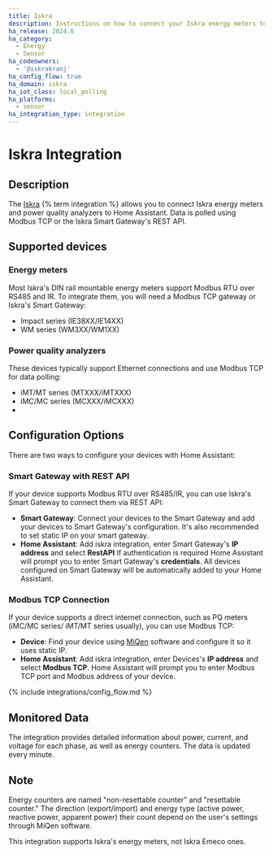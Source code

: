 ```yaml
---
title: Iskra
description: Instructions on how to connect your Iskra energy meters to Home Assistant.
ha_release: 2024.6
ha_category:
  - Energy
  - Sensor
ha_codeowners:
  - '@iskrakranj'
ha_config_flow: true
ha_domain: iskra
ha_iot_class: local_polling
ha_platforms:
  - sensor
ha_integration_type: integration
---
```


# Iskra Integration

## Description

The [Iskra](https://www.iskra.eu/) {% term integration %} allows you to connect Iskra energy meters and power quality analyzers to Home Assistant. Data is polled using Modbus TCP or the Iskra Smart Gateway's REST API.

## Supported devices

### Energy meters

Most Iskra's DIN rail mountable energy meters support Modbus RTU over RS485 and IR. To integrate them, you will need a Modbus TCP gateway or Iskra's Smart Gateway:
- Impact series (IE38XX/IE14XX)
- WM series (WM3XX/WM1XX)

### Power quality analyzers

These devices typically support Ethernet connections and use Modbus TCP for data polling:

- iMT/MT series (MTXXX/iMTXXX)
- iMC/MC series (MCXXX/iMCXXX)
- 
## Configuration Options

There are two ways to configure your devices with Home Assistant:

### Smart Gateway with REST API

If your device supports Modbus RTU over RS485/IR, you can use Iskra's Smart Gateway to connect them via REST API:

- **Smart Gateway**: Connect your devices to the Smart Gateway and add your devices to Smart Gateway's configuration. It's also recommended to set static IP on your smart gateway.
- **Home Assistant**: Add iskra integration, enter Smart Gateway's **IP address** and select **RestAPI** If authentication is required Home Assistant will prompt you to enter Smart Gateway's **credentials**. All devices configured on Smart Gateway will be automatically added to your Home Assistant.


### Modbus TCP Connection

If your device supports a direct internet connection, such as PQ meters (iMC/MC series/ iMT/MT series usually), you can use Modbus TCP:

- **Device**: Find your device using [MiQen](https://www.iskra.si/sl/Programska-oprema/MiQen/) software and configure it so it uses static IP.
- **Home Assistant**: Add iskra integration, enter Devices's **IP address** and select **Modbus TCP**. Home Assistant will prompt you to enter Modbus TCP port and Modbus address of your device.

{% include integrations/config_flow.md %}

## Monitored Data

The integration provides detailed information about power, current, and voltage for each phase, as well as energy counters. The data is updated every minute.

## Note

Energy counters are named "non-resettable counter" and "resettable counter." The direction (export/import) and energy type (active power, reactive power, apparent power) their count depend on the user's settings through MiQen software.

This integration supports Iskra's energy meters, not Iskra Emeco ones.
